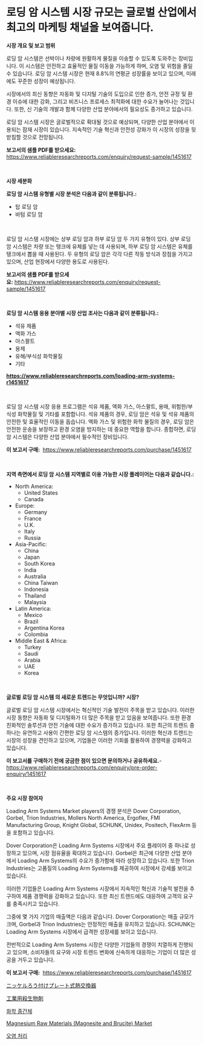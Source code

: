 <p><h1>로딩 암 시스템 시장 규모는 글로벌 산업에서 최고의 마케팅 채널을 보여줍니다.</h1></p><p><strong>시장 개요 및 보고 범위</strong></p>
<p><p>로딩 암 시스템은 선박이나 차량에 원활하게 물질을 이송할 수 있도록 도와주는 장비입니다. 이 시스템은 안전하고 효율적인 물질 이동을 가능하게 하며, 오염 및 위험을 줄일 수 있습니다. 로딩 암 시스템 시장은 현재 8.8%의 연평균 성장률을 보이고 있으며, 미래에도 꾸준한 성장이 예상됩니다. </p><p>시장에서의 최신 동향은 자동화 및 디지털 기술의 도입으로 인한 증가, 안전 규정 및 환경 이슈에 대한 강화, 그리고 비즈니스 프로세스 최적화에 대한 수요가 늘어나는 것입니다. 또한, 신 기술의 개발과 함께 다양한 산업 분야에서의 필요성도 증가하고 있습니다. </p><p>로딩 암 시스템 시장은 글로벌적으로 확대될 것으로 예상되며, 다양한 산업 분야에서 이용되는 잠재 시장이 있습니다. 지속적인 기술 혁신과 안전성 강화가 이 시장의 성장을 뒷받침할 것으로 전망됩니다.</p></p>
<p><strong>보고서의 샘플 PDF를 받으세요:</strong> <a href="https://www.reliableresearchreports.com/enquiry/request-sample/1451617">https://www.reliableresearchreports.com/enquiry/request-sample/1451617</a></p>
<p>&nbsp;</p>
<p><strong>시장 세분화</strong></p>
<p><strong>로딩 암 시스템 유형별 시장 분석은 다음과 같이 분류됩니다.:</strong></p>
<p><ul><li>탑 로딩 암</li><li>바텀 로딩 암</li></ul></p>
<p>&nbsp;</p>
<p><p>로딩 암 시스템 시장에는 상부 로딩 암과 하부 로딩 암 두 가지 유형이 있다. 상부 로딩 암 시스템은 차량 또는 탱크에 유체를 넣는 데 사용되며, 하부 로딩 암 시스템은 유체를 탱크에서 뽑을 때 사용된다. 두 유형의 로딩 암은 각각 다른 작동 방식과 장점을 가지고 있으며, 산업 현장에서 다양한 용도로 사용된다.</p></p>
<p><strong>보고서의 샘플 PDF를 받으세요:</strong>&nbsp;<a href="https://www.reliableresearchreports.com/enquiry/request-sample/1451617">https://www.reliableresearchreports.com/enquiry/request-sample/1451617</a></p>
<p>&nbsp;</p>
<p><strong> 로딩 암 시스템 응용 분야별 시장 산업 조사는 다음과 같이 분류됩니다.:</strong></p>
<p><ul><li>석유 제품</li><li>액화 가스</li><li>아스팔트</li><li>용제</li><li>유해/부식성 화학물질</li><li>기타</li></ul></p>
<p><strong><a href="https://www.reliableresearchreports.com/loading-arm-systems-r1451617">https://www.reliableresearchreports.com/loading-arm-systems-r1451617</a></strong></p>
<p>&nbsp;</p>
<p><p>로딩 암 시스템 시장 응용 프로그램은 석유 제품, 액화 가스, 아스팔트, 용매, 위험한/부식성 화학물질 및 기타를 포함합니다. 석유 제품의 경우, 로딩 암은 석유 및 석유 제품의 안전한 및 효율적인 이동을 돕습니다. 액화 가스 및 위험한 화학 물질의 경우, 로딩 암은 안전한 운송을 보장하고 환경 오염을 방지하는 데 중요한 역할을 합니다. 종합하면, 로딩 암 시스템은 다양한 산업 분야에서 필수적인 장비입니다.</p></p>
<p><strong>이 보고서 구매:</strong>&nbsp; <a href="https://www.reliableresearchreports.com/purchase/1451617">https://www.reliableresearchreports.com/purchase/1451617</a></p>
<p>&nbsp;</p>
<p><strong>지역 측면에서 로딩 암 시스템 지역별로 이용 가능한 시장 플레이어는 다음과 같습니다.:</strong></p>
<p><ul>
    <li>
        North America:
        <ul>
            <li>United States</li>
            <li>Canada</li>
        </ul>
    </li>
    <li>
        Europe:
        <ul>
            <li>Germany</li>
            <li>France</li>
            <li>U.K.</li>
            <li>Italy</li>
            <li>Russia</li>
        </ul>
    </li>
    <li>
        Asia-Pacific:
        <ul>
            <li>China</li>
            <li>Japan</li>
            <li>South Korea</li>
            <li>India</li>
            <li>Australia</li>
            <li>China Taiwan</li>
            <li>Indonesia</li>
            <li>Thailand</li>
            <li>Malaysia</li>
        </ul>
    </li>
    <li>
        Latin America:
        <ul>
            <li>Mexico</li>
            <li>Brazil</li>
            <li>Argentina Korea</li>
            <li>Colombia</li>
        </ul>
    </li>
    <li>
        Middle East & Africa:
        <ul>
            <li>Turkey</li>
            <li>Saudi</li>
            <li>Arabia</li>
            <li>UAE</li>
            <li>Korea</li>
        </ul>
    </li>
    </ul></p>
<p>&nbsp;</p>
<p><strong>글로벌 로딩 암 시스템 의 새로운 트렌드는 무엇입니까? 시장?</strong></p>
<p><p>글로벌 로딩 암 시스템 시장에서는 혁신적인 기술 발전이 주목을 받고 있습니다. 이러한 시장 동향은 자동화 및 디지털화가 더 많은 주목을 받고 있음을 보여줍니다. 또한 환경 친화적인 솔루션과 안전 기술에 대한 수요가 증가하고 있습니다. 또한 최근의 트렌드 중 하나는 유연하고 사용이 간편한 로딩 암 시스템의 증가입니다. 이러한 혁신과 트렌드는 시장의 성장을 견인하고 있으며, 기업들은 이러한 기회를 활용하여 경쟁력을 강화하고 있습니다.</p></p>
<p><strong>이 보고서를 구매하기 전에 궁금한 점이 있으면 문의하거나 공유하세요.</strong>- <a href="https://www.reliableresearchreports.com/enquiry/pre-order-enquiry/1451617">https://www.reliableresearchreports.com/enquiry/pre-order-enquiry/1451617</a></p>
<p>&nbsp;</p>
<p><strong>주요 시장 참여자</strong></p>
<p><p>Loading Arm Systems Market players의 경쟁 분석은 Dover Corporation, Gorbel, Trion Industries, Mollers North America, Ergoflex, FMI Manufacturing Group, Knight Global, SCHUNK, Unidex, Positech, FlexArm 등을 포함하고 있습니다. </p><p>Dover Corporation은 Loading Arm Systems 시장에서 주요 플레이어 중 하나로 성장하고 있으며, 시장 점유율을 확대하고 있습니다. Gorbel은 최근에 다양한 산업 분야에서 Loading Arm Systems의 수요가 증가함에 따라 성장하고 있습니다. 또한 Trion Industries는 고품질의 Loading Arm Systems를 제공하여 시장에서 강세를 보이고 있습니다.</p><p>이러한 기업들은 Loading Arm Systems 시장에서 지속적인 혁신과 기술적 발전을 추구하여 제품 경쟁력을 강화하고 있습니다. 또한 최신 트렌드에도 대응하여 고객의 요구를 충족시키고 있습니다.</p><p>그중에 몇 가지 기업의 매출액은 다음과 같습니다. Dover Corporation는 매출 규모가 크며, Gorbel과 Trion Industries는 안정적인 매출을 유지하고 있습니다. SCHUNK는 Loading Arm Systems 시장에서 급격한 성장세를 보이고 있습니다.</p><p>전반적으로 Loading Arm Systems 시장은 다양한 기업들의 경쟁이 치열하게 진행되고 있으며, 소비자들의 요구와 시장 트렌드 변화에 신속하게 대응하는 기업이 더 많은 성공을 거두고 있습니다.</p></p>
<p><strong>이 보고서 구매:</strong>&nbsp;&nbsp;<a href="https://www.reliableresearchreports.com/purchase/1451617">https://www.reliableresearchreports.com/purchase/1451617</a></p>
<p><p><a href="https://medium.com/@camerondowd204/%E3%83%8B%E3%83%83%E3%82%B1%E3%83%AB%E3%81%AF%E3%82%93%E3%81%A0%E3%83%97%E3%83%AC%E3%83%BC%E3%83%88%E7%86%B1%E4%BA%A4%E6%8F%9B%E5%99%A8%E5%B8%82%E5%A0%B4%E3%81%AE%E5%B1%95%E6%9C%9B-%E6%A5%AD%E7%95%8C%E3%81%AE%E6%A6%82%E8%A6%81%E3%81%A8%E4%BA%88%E6%B8%AC-2024%E5%B9%B4%E3%81%8B%E3%82%892031%E5%B9%B4-1ad4d4c50697">ニッケルろう付けプレート式熱交換器</a></p><p><a href="https://github.com/RodHoppe07/Market-Research-Report-List-1/blob/main/518092822865.md">工業用殺生物剤</a></p><p><a href="https://medium.com/@garyauer906782023/%ED%99%94%ED%95%99-%EC%A4%91%EA%B0%84%EC%B2%B4-%EC%8B%9C%EC%9E%A5-%EA%B7%9C%EB%AA%A8-cagr-%ED%8A%B8%EB%A0%8C%EB%93%9C-2024-2030-2346cb27b93b">화학 중간체</a></p><p><a href="https://www.linkedin.com/pulse/decoding-magnesium-raw-materials-magnesite-brucite-market-deep-axtxe?trackingId=%2F3wUfOvvDAar5RT82QQH5Q%3D%3D">Magnesium Raw Materials (Magnesite and Brucite) Market</a></p><p><a href="https://medium.com/@porterhntz2023/%EC%98%A4%EC%97%BC-%EC%B2%98%EB%A6%AC-%EC%8B%9C%EC%9E%A5-%EC%A7%80%ED%91%9C-%ED%95%B4%EB%8F%85-%EC%8B%9C%EC%9E%A5-%EC%A0%90%EC%9C%A0%EC%9C%A8-%ED%8A%B8%EB%A0%8C%EB%93%9C-%EB%B0%8F-%EC%84%B1%EC%9E%A5-%ED%8C%A8%ED%84%B4-96dfa384eb59">오염 처리</a></p></p>
